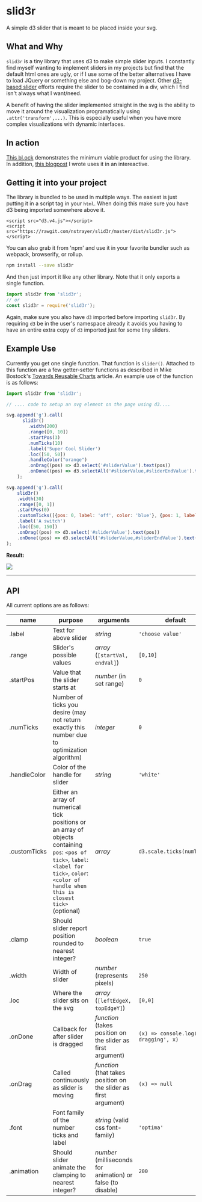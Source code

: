 # slid3r
A simple d3 slider that is meant to be placed inside your svg.

## What and Why
`slid3r` is a tiny library that uses d3 to make simple slider inputs. I constantly find myself wanting to implement sliders in
my projects but find that the default html ones are ugly, or if I use some of the better alternatives I have to load JQuery or something
else and bog-down my project. Other [d3-based slider](http://sujeetsr.github.io/d3.slider/) efforts require the slider to be contained in a div, which I find isn't always what I want/need.


A benefit of having the slider implemented straight in the svg is the ability to move it around the visualization programatically using `.attr('transform',...)`.
This is especially useful when you have more complex visualizations with dynamic interfaces.

## In action

[This bl.ock](https://bl.ocks.org/nstrayer/558a63263bd60b3a722c92a2fe338345) demonstrates the minimum viable product for using the library. In addition, [this blogpost](http://livefreeordichotomize.com/2017/08/14/the-exponential-power-series/) I wrote uses it in an intereactive.

## Getting it into your project
The library is bundled to be used in multiple ways. The easiest is just putting it in a script tag in your `html`. When doing this make sure you have d3 being imported somewhere above it. 
```
<script src="d3.v4.js"></script>
<script src="https://rawgit.com/nstrayer/slid3r/master/dist/slid3r.js"></script>
```

You can also grab it from 'npm' and use it in your favorite bundler such as webpack, browserify, or rollup. 

```bash
npm install --save slid3r
```

And then just import it like any other library. Note that it only exports a single function. 

```js
import slid3r from 'slid3r';
// or
const slid3r = require('slid3r');
```

Again, make sure you also have `d3` imported before importing `slid3r`. By requiring `d3` be in the user's namespace already it avoids you having to have an entire extra copy of `d3` imported just for some tiny sliders. 

## Example Use

Currently you get one single function. That function is `slider()`. Attached to this function are a few getter-setter functions as described in Mike Bostock's [Towards Reusable Charts](https://bost.ocks.org/mike/chart/)
article. An example use of the function is as follows:

```js
import slid3r from 'slid3r';

// .... code to setup an svg element on the page using d3....

svg.append('g').call(
      slid3r()
        .width(200)
        .range([0, 10])
        .startPos(3)
        .numTicks(10)
        .label('Super Cool Slider')
        .loc([50, 50])
        .handleColor("orange")
        .onDrag((pos) => d3.select('#sliderValue').text(pos))
        .onDone((pos) => d3.selectAll('#sliderValue,#sliderEndValue').text(pos))
    );

svg.append('g').call(
    slid3r()
    .width(30)
    .range([0, 1])
    .startPos(0)
    .customTicks([{pos: 0, label: 'off', color: 'blue'}, {pos: 1, label: 'on', color: 'red'}])
    .label('A switch')
    .loc([50, 150])
    .onDrag((pos) => d3.select('#sliderValue').text(pos))
    .onDone((pos) => d3.selectAll('#sliderValue,#sliderEndValue').text(pos))
);
```

__Result:__

![](https://photos-2.dropbox.com/t/2/AACb9lGUev7bpFb5AvAX-avlWl5ePBk5TDYoZjo9Q-4l9g/12/466452542/png/32x32/3/1509055200/0/2/Screenshot%202017-10-26%2012.02.27.png/ELaHk-MDGMaCEyAHKAc/m6vp6Mi8cMSKn6SO88JavJJw2WHrtEL4T10XvGimpjM?dl=0&size=1600x1200&size_mode=3)

---

## API

All current options are as follows:

| name      | purpose |     arguments | default |
| --------- | ------- | ------------- | --------|
| .label    | Text for above slider | _string_ | `'choose value'` |
| .range    | Slider's possible values  | _array_ (`[startVal, endVal]`)| `[0,10]` |
| .startPos | Value that the slider starts at | _number_ (in set range) | `0` |
| .numTicks | Number of ticks you desire (may not return exactly this number due to optimization algorithm) | _integer_  | `0` |
| .handleColor | Color of the handle for slider | _string_  | `'white'` |
| .customTicks | Either an array of numerical tick positions or an array of objects containing `pos`: `<pos of tick>`, `label`: `<label for tick>`, `color`: `<color of handle when this is closest tick>` (optional) | _array_  | `d3.scale.ticks(numTicks)` |
| .clamp    | Should slider report position rounded to nearest integer? | _boolean_ | `true` |
| .width    | Width of slider  | _number_ (represents pixels) | `250` |
| .loc      | Where the slider sits on the svg | _array_ (`[leftEdgeX, topEdgeY]`) | `[0,0]` |
| .onDone   | Callback for after slider is dragged | _function_ (takes position on the slider as first argument) | `(x) => console.log('done dragging', x)` |
| .onDrag   | Called continuously as slider is moving| _function_ (that takes position on the slider as first argument) | `(x) => null` |
| .font     | Font family of the number ticks and label | _string_ (valid css font-family) | `'optima'`
| .animation | Should slider animate the clamping to nearest integer? | _number_ (milliseconds for animation) or false (to disable) | `200` |
